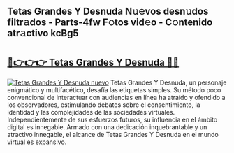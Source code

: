 ## Tetas Grandes Y Desnuda N𝚞𝚎vos desn𝚞dos filtr𝚊dos - Parts-4fw F𝚘tos vid𝚎o - C𝚘ntenido atr𝚊ctivo kcBg5

# <h2><a href="http://mbayie.tromn.icu/?c=Tetas+Grandes+Y+Desnuda">🔗👉👉👉 Tetas Grandes Y Desnuda 🔗🔗</a></h2>

[![Tetas Grandes Y Desnuda nuevo](https://i.imgur.com/pEAQMta.gif)](http://mbayie.tromn.icu/?c=Tetas+Grandes+Y+Desnuda)
Tetas Grandes Y Desnuda, un personaje enigmático y multifacético, desafía las etiquetas simples. Su método poco convencional de interactuar con audiencias en línea ha atraído y ofendido a los observadores, estimulando debates sobre el consentimiento, la identidad y las complejidades de las sociedades virtuales. Independientemente de sus esfuerzos futuros, su influencia en el ámbito digital es innegable. Armado con una dedicación inquebrantable y un atractivo innegable, el alcance de Tetas Grandes Y Desnuda en el mundo virtual es expansivo.
